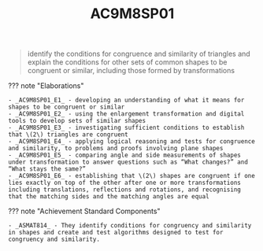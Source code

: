 ﻿---
backlinks:
- title: Learning Areas
  url: /memex/sense/Teaching/Curriculum/v9/v9-learning-areas.html
tags: australian-curriculum
title: AC9M8SP01
type: note
---
> identify the conditions for congruence and similarity of triangles and explain the conditions for other sets of common shapes to be congruent or similar, including those formed by transformations

??? note "Elaborations"

	- _AC9M8SP01_E1_ - developing an understanding of what it means for shapes to be congruent or similar
	- _AC9M8SP01_E2_ - using the enlargement transformation and digital tools to develop sets of similar shapes
	- _AC9M8SP01_E3_ - investigating sufficient conditions to establish that \(2\) triangles are congruent
	- _AC9M8SP01_E4_ - applying logical reasoning and tests for congruence and similarity, to problems and proofs involving plane shapes
	- _AC9M8SP01_E5_ - comparing angle and side measurements of shapes under transformation to answer questions such as “What changes?” and “What stays the same?”
	- _AC9M8SP01_E6_ - establishing that \(2\) shapes are congruent if one lies exactly on top of the other after one or more transformations including translations, reflections and rotations, and recognising that the matching sides and the matching angles are equal
??? note "Achievement Standard Components"

	- _ASMAT814_ - They identify conditions for congruency and similarity in shapes and create and test algorithms designed to test for congruency and similarity.